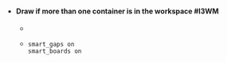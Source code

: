 - #### Draw if more than one container is in the workspace #I3WM
	-
	- ```
	  smart_gaps on
	  smart_boards on
	  ```